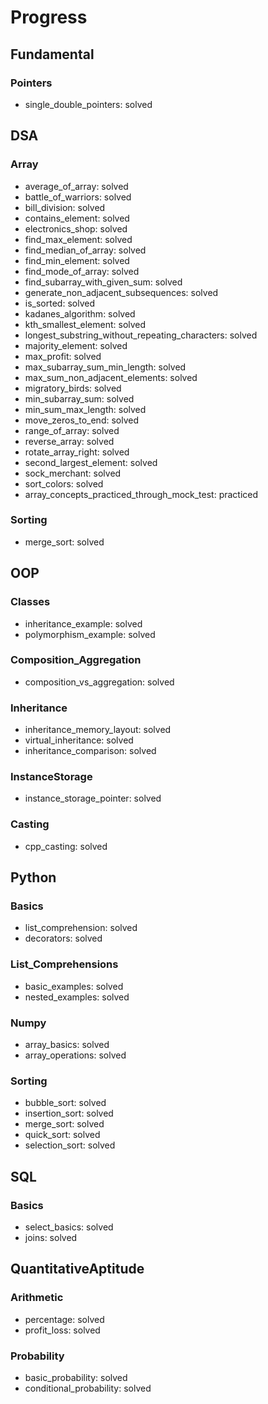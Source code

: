 # Progress

## Fundamental
### Pointers
- single_double_pointers: solved

## DSA
### Array
- average_of_array: solved
- battle_of_warriors: solved
- bill_division: solved
- contains_element: solved
- electronics_shop: solved
- find_max_element: solved
- find_median_of_array: solved
- find_min_element: solved
- find_mode_of_array: solved
- find_subarray_with_given_sum: solved
- generate_non_adjacent_subsequences: solved
- is_sorted: solved
- kadanes_algorithm: solved
- kth_smallest_element: solved
- longest_substring_without_repeating_characters: solved
- majority_element: solved
- max_profit: solved
- max_subarray_sum_min_length: solved
- max_sum_non_adjacent_elements: solved
- migratory_birds: solved
- min_subarray_sum: solved
- min_sum_max_length: solved
- move_zeros_to_end: solved
- range_of_array: solved
- reverse_array: solved
- rotate_array_right: solved
- second_largest_element: solved
- sock_merchant: solved
- sort_colors: solved
- array_concepts_practiced_through_mock_test: practiced

### Sorting
- merge_sort: solved

## OOP
### Classes
- inheritance_example: solved
- polymorphism_example: solved

### Composition_Aggregation
- composition_vs_aggregation: solved

### Inheritance
- inheritance_memory_layout: solved
- virtual_inheritance: solved
- inheritance_comparison: solved

### InstanceStorage
- instance_storage_pointer: solved

### Casting
- cpp_casting: solved

## Python
### Basics
- list_comprehension: solved
- decorators: solved

### List_Comprehensions
- basic_examples: solved
- nested_examples: solved

### Numpy
- array_basics: solved
- array_operations: solved

### Sorting
- bubble_sort: solved
- insertion_sort: solved
- merge_sort: solved
- quick_sort: solved
- selection_sort: solved

## SQL
### Basics
- select_basics: solved
- joins: solved

## QuantitativeAptitude
### Arithmetic
- percentage: solved
- profit_loss: solved

### Probability
- basic_probability: solved
- conditional_probability: solved